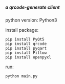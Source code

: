 ##### a qrcode-generate client

python version: Python3

install package:
```
pip install PyQt5
pip install qrcode
pip install pyqart
pip install Pillow
pip install openpyxl

```

run:
```python
python main.py
```
